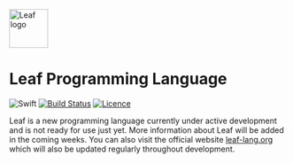<img src="https://leaf-lang.org/img/leaf.png" alt="Leaf logo" width="70">

# Leaf Programming Language
![Swift](http://img.shields.io/badge/swift-4.2-brightgreen.svg)
[![Build Status](https://travis-ci.org/leaf-lang/leaf.svg?branch=master)](https://travis-ci.org/leaf-lang/leaf)
[![Licence](https://img.shields.io/badge/license-Apache--2.0-blue.svg)](https://github.com/leaf-lang/leaf/blob/master/LICENSE)

Leaf is a new programming language currently under active development and is not ready for use just yet. More information about Leaf will be added in the coming weeks. You can also visit the official website [leaf-lang.org](https://leaf-lang.org) which will also be updated regularly throughout development.
